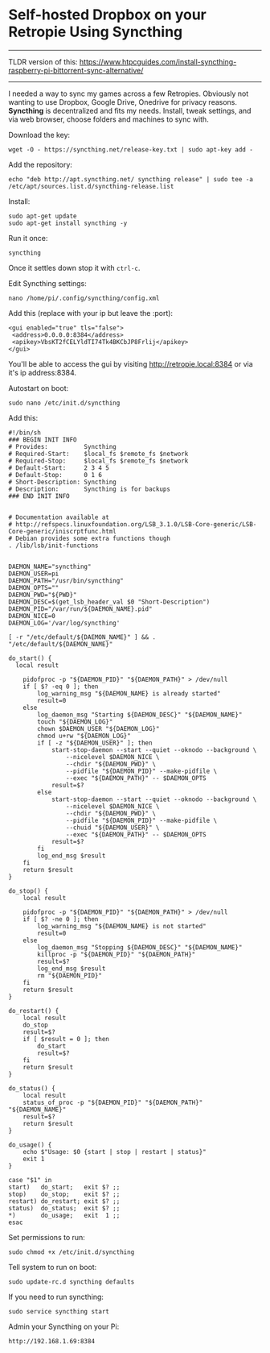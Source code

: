 # Self-hosted Dropbox on your Retropie Using Syncthing

----

TLDR version of this: https://www.htpcguides.com/install-syncthing-raspberry-pi-bittorrent-sync-alternative/

----

I needed a way to sync my games across a few Retropies. Obviously not wanting to use 
Dropbox, Google Drive, Onedrive for privacy reasons. **Syncthing** is decentralized 
and fits my needs. Install, tweak settings, and via web browser, choose folders and 
machines to sync with.

Download the key:

`wget -O - https://syncthing.net/release-key.txt | sudo apt-key add -`

Add the repository:

`echo "deb http://apt.syncthing.net/ syncthing release" | sudo tee -a /etc/apt/sources.list.d/syncthing-release.list`

Install:

```
sudo apt-get update
sudo apt-get install syncthing -y
```

Run it once:

`syncthing`

Once it settles down stop it with `ctrl-c`.

Edit Syncthing settings:

`nano /home/pi/.config/syncthing/config.xml`

Add this (replace with your ip but leave the :port):

```
<gui enabled="true" tls="false">
 <address>0.0.0.0:8384</address>
 <apikey>VbsKT2fCELYldTI74Tk4BKCbJP8Frlij</apikey>
</gui>
```

You'll be able to access the gui by visiting http://retropie.local:8384 or via it's ip address:8384.

Autostart on boot:

`sudo nano /etc/init.d/syncthing`

Add this:

```
#!/bin/sh
### BEGIN INIT INFO
# Provides:          Syncthing
# Required-Start:    $local_fs $remote_fs $network
# Required-Stop:     $local_fs $remote_fs $network
# Default-Start:     2 3 4 5
# Default-Stop:      0 1 6
# Short-Description: Syncthing
# Description:       Syncthing is for backups
### END INIT INFO
 
 
# Documentation available at
# http://refspecs.linuxfoundation.org/LSB_3.1.0/LSB-Core-generic/LSB-Core-generic/iniscrptfunc.html
# Debian provides some extra functions though
. /lib/lsb/init-functions
 
 
DAEMON_NAME="syncthing"
DAEMON_USER=pi
DAEMON_PATH="/usr/bin/syncthing"
DAEMON_OPTS=""
DAEMON_PWD="${PWD}"
DAEMON_DESC=$(get_lsb_header_val $0 "Short-Description")
DAEMON_PID="/var/run/${DAEMON_NAME}.pid"
DAEMON_NICE=0
DAEMON_LOG='/var/log/syncthing'
 
[ -r "/etc/default/${DAEMON_NAME}" ] && . "/etc/default/${DAEMON_NAME}"
 
do_start() {
  local result
 
	pidofproc -p "${DAEMON_PID}" "${DAEMON_PATH}" > /dev/null
	if [ $? -eq 0 ]; then
		log_warning_msg "${DAEMON_NAME} is already started"
		result=0
	else
		log_daemon_msg "Starting ${DAEMON_DESC}" "${DAEMON_NAME}"
		touch "${DAEMON_LOG}"
		chown $DAEMON_USER "${DAEMON_LOG}"
		chmod u+rw "${DAEMON_LOG}"
		if [ -z "${DAEMON_USER}" ]; then
			start-stop-daemon --start --quiet --oknodo --background \
				--nicelevel $DAEMON_NICE \
				--chdir "${DAEMON_PWD}" \
				--pidfile "${DAEMON_PID}" --make-pidfile \
				--exec "${DAEMON_PATH}" -- $DAEMON_OPTS
			result=$?
		else
			start-stop-daemon --start --quiet --oknodo --background \
				--nicelevel $DAEMON_NICE \
				--chdir "${DAEMON_PWD}" \
				--pidfile "${DAEMON_PID}" --make-pidfile \
				--chuid "${DAEMON_USER}" \
				--exec "${DAEMON_PATH}" -- $DAEMON_OPTS
			result=$?
		fi
		log_end_msg $result
	fi
	return $result
}
 
do_stop() {
	local result
 
	pidofproc -p "${DAEMON_PID}" "${DAEMON_PATH}" > /dev/null
	if [ $? -ne 0 ]; then
		log_warning_msg "${DAEMON_NAME} is not started"
		result=0
	else
		log_daemon_msg "Stopping ${DAEMON_DESC}" "${DAEMON_NAME}"
		killproc -p "${DAEMON_PID}" "${DAEMON_PATH}"
		result=$?
		log_end_msg $result
		rm "${DAEMON_PID}"
	fi
	return $result
}
 
do_restart() {
	local result
	do_stop
	result=$?
	if [ $result = 0 ]; then
		do_start
		result=$?
	fi
	return $result
}
 
do_status() {
	local result
	status_of_proc -p "${DAEMON_PID}" "${DAEMON_PATH}" "${DAEMON_NAME}"
	result=$?
	return $result
}
 
do_usage() {
	echo $"Usage: $0 {start | stop | restart | status}"
	exit 1
}
 
case "$1" in
start)   do_start;   exit $? ;;
stop)    do_stop;    exit $? ;;
restart) do_restart; exit $? ;;
status)  do_status;  exit $? ;;
*)       do_usage;   exit  1 ;;
esac
```

Set permissions to run:

`sudo chmod +x /etc/init.d/syncthing`

Tell system to run on boot:

`sudo update-rc.d syncthing defaults`

If you need to run syncthing:

`sudo service syncthing start`

Admin your Syncthing on your Pi: 

`http://192.168.1.69:8384`
